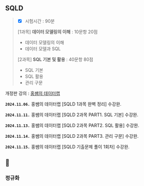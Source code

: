## SQLD
> - [x] 시험시간 : 90분
> 
> [1과목] **데이터 모델링의 이해** : 10문항 20점
> - 데이터 모델링의 이해
> - 데이터 모델과 SQL
>
> [2과목] **SQL 기본 및 활용** : 40문항 80점
> - SQL 기본
> - SQL 활용
> - 관리 구문


개정판 강의 : 
[홍쌤의 데이터랩](https://www.youtube.com/@hdatalab)


**`2024.11.06.`**
홍쌤의 데이터랩 [SQLD 1과목 완벽 정리] 수강완.

**`2024.11.11.`**
홍쌤의 데이터랩 [SQLD 2과목 PART1. SQL 기본] 수강완.

**`2024.11.13.`**
홍쌤의 데이터랩 [SQLD 2과목 PART2. SQL 활용] 수강완.

**`2024.11.14.`**
홍쌤의 데이터랩 [SQLD 2과목 PART3. 관리 구문] 수강완.

**`2024.11.15.`**
홍쌤의 데이터랩 [SQLD 기출문제 풀이 1회차] 수강완.





## 🤔


### 정규화
